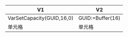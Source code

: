 |  V1   | V2  |
|  ----  | ----  |
| VarSetCapacity(GUID,16,0)  | GUID:=Buffer(16) |
| 单元格  | 单元格 |
